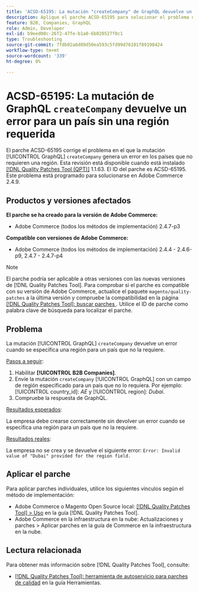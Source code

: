 ```yaml
---
title: 'ACSD-65195: La mutación "createCompany" de GraphQL devuelve un error para un país sin una región requerida'
description: Aplique el parche ACSD-65195 para solucionar el problema de Adobe Commerce en el que la mutación createCompany de GraphQL genera un error en los países que no requieren una región.
feature: B2B, Companies, GraphQL
role: Admin, Developer
exl-id: b9eed00c-26f2-47fe-b1a0-6b020527f0c1
type: Troubleshooting
source-git-commit: 7fdb02a6d89d50ea593c5fd99d78101f89198424
workflow-type: tm+mt
source-wordcount: '339'
ht-degree: 0%

---
```


# ACSD-65195: La mutación de GraphQL `createCompany` devuelve un error para un país sin una región requerida

El parche ACSD-65195 corrige el problema en el que la mutación [!UICONTROL GraphQL] `createCompany` genera un error en los países que no requieren una región. Esta revisión está disponible cuando está instalado [[!DNL Quality Patches Tool (QPT)]](/help/tools/quality-patches-tool/quality-patches-tool-to-self-serve-quality-patches.md) 1.1.63. El ID del parche es ACSD-65195. Este problema está programado para solucionarse en Adobe Commerce 2.4.9.

## Productos y versiones afectados

**El parche se ha creado para la versión de Adobe Commerce:**

* Adobe Commerce (todos los métodos de implementación) 2.4.7-p3

**Compatible con versiones de Adobe Commerce:**

* Adobe Commerce (todos los métodos de implementación) 2.4.4 - 2.4.6-p9, 2.4.7 - 2.4.7-p4

>[!NOTE]
>
>El parche podría ser aplicable a otras versiones con las nuevas versiones de [!DNL Quality Patches Tool]. Para comprobar si el parche es compatible con su versión de Adobe Commerce, actualice el paquete `magento/quality-patches` a la última versión y compruebe la compatibilidad en la página [[!DNL Quality Patches Tool]: buscar parches ](https://experienceleague.adobe.com/tools/commerce-quality-patches/index.html?lang=es). Utilice el ID de parche como palabra clave de búsqueda para localizar el parche.

## Problema

La mutación [!UICONTROL GraphQL] `createCompany` devuelve un error cuando se especifica una región para un país que no la requiere.

<u>Pasos a seguir</u>:

1. Habilitar **[!UICONTROL B2B Companies]**.
1. Envíe la mutación `createCompany` [!UICONTROL GraphQL] con un campo de región especificado para un país que no lo requiera. Por ejemplo: [!UICONTROL country_id]: *AE* y [!UICONTROL region]: *Dubai*.
1. Compruebe la respuesta de GraphQL.

<u>Resultados esperados</u>:

La empresa debe crearse correctamente sin devolver un error cuando se especifica una región para un país que no la requiere.

<u>Resultados reales</u>:

La empresa no se crea y se devuelve el siguiente error:
`Error: Invalid value of "Dubai" provided for the region field.`

## Aplicar el parche

Para aplicar parches individuales, utilice los siguientes vínculos según el método de implementación:

* Adobe Commerce o Magento Open Source local: [[!DNL Quality Patches Tool] > Uso](/help/tools/quality-patches-tool/usage.md) en la guía [!DNL Quality Patches Tool].
* Adobe Commerce en la infraestructura en la nube: Actualizaciones y parches > Aplicar parches en la guía de Commerce en la infraestructura en la nube.

## Lectura relacionada

Para obtener más información sobre [!DNL Quality Patches Tool], consulte:

* [[!DNL Quality Patches Tool]: herramienta de autoservicio para parches de calidad](/help/tools/quality-patches-tool/quality-patches-tool-to-self-serve-quality-patches.md) en la guía Herramientas.
